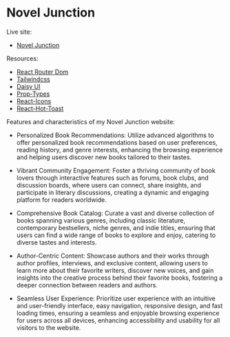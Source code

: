 # Novel Junction

Live site:

- [Novel Junction](https://ferdous-assignment-8.netlify.app/)

Resources:

- [React Router Dom](https://reactrouter.com/en/main)
- [Tailwindcss](https://tailwindcss.com/)
- [Daisy UI](https://daisyui.com/)
- [Prop-Types](https://www.npmjs.com/package/prop-types)
- [React-Icons](https://react-icons.github.io/react-icons/)
- [React-Hot-Toast](https://react-hot-toast.com/)



Features and characteristics of my Novel Junction website:

- Personalized Book Recommendations: Utilize advanced algorithms to offer personalized book recommendations based on user preferences, reading history, and genre interests, enhancing the browsing experience and helping users discover new books tailored to their tastes.

- Vibrant Community Engagement: Foster a thriving community of book lovers through interactive features such as forums, book clubs, and discussion boards, where users can connect, share insights, and participate in literary discussions, creating a dynamic and engaging platform for readers worldwide.

- Comprehensive Book Catalog: Curate a vast and diverse collection of books spanning various genres, including classic literature, contemporary bestsellers, niche genres, and indie titles, ensuring that users can find a wide range of books to explore and enjoy, catering to diverse tastes and interests.

- Author-Centric Content: Showcase authors and their works through author profiles, interviews, and exclusive content, allowing users to learn more about their favorite writers, discover new voices, and gain insights into the creative process behind their favorite books, fostering a deeper connection between readers and authors.

- Seamless User Experience: Prioritize user experience with an intuitive and user-friendly interface, easy navigation, responsive design, and fast loading times, ensuring a seamless and enjoyable browsing experience for users across all devices, enhancing accessibility and usability for all visitors to the website.